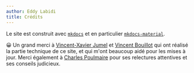 ```yaml
---
author: Eddy Labidi
title: Crédits
---
```


Le site est construit avec [`mkdocs`](https://www.mkdocs.org/) et en particulier [`mkdocs-material`](https://squidfunk.github.io/mkdocs-material/).

😀 Un grand merci à  [Vincent-Xavier Jumel](https://forge.aeif.fr/vincentxavier) et [Vincent Bouillot](https://gitlab.com/bouillotvincent) qui ont réalisé la partie technique de ce site, et qui m'ont beaucoup aidé pour les mises à jour. Merci également à [Charles Poulmaire](https://forge.aeif.fr/cpoulmaire) pour ses relectures attentives et ses conseils judicieux.

